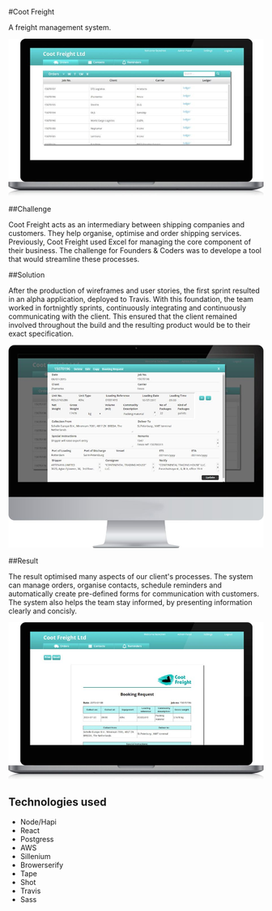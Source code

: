 #Coot Freight

A freight management system.

<p class="center"><img class="abc-desktop" src="/assets/coot-freight-lt.jpg"></p>

##Challenge

Coot Freight acts as an intermediary between shipping companies and customers. They help organise, optimise and order shipping services. Previously, Coot Freight used Excel for managing the core component of their business. The challenge for Founders & Coders was to develope a tool that would streamline these processes.

##Solution

After the production of wireframes and user stories, the first sprint resulted in an alpha application, deployed to Travis. With this foundation, the team worked in fortnightly sprints, continuously integrating and continuously communicating with the client. This ensured that the client remained involved throughout the build and the resulting product would be to their exact specification.

<p class="center"><img class="abc-desktop" src="/assets/coot-freight-dt.jpg"></p>

##Result

The result optimised many aspects of our client's processes. The system can manage orders, organise contacts, schedule reminders and automatically create pre-defined forms for communication with  customers. The system also helps the team stay informed, by presenting information clearly and concisly.

<p class="center"><img class="abc-desktop" src="/assets/coot-freight-lt-2.jpg"></p>

## Technologies used

* Node/Hapi 
* React
* Postgress
* AWS
* Sillenium
* Browerserify
* Tape
* Shot
* Travis
* Sass
